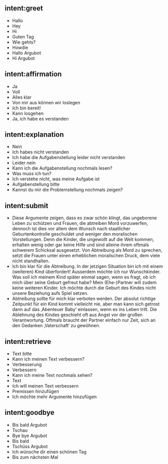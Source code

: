 ﻿## intent:greet
- Hallo
- Hey
- Hi
- Guten Tag
- Wie gehts?
- Howdie
- Hallo Argubot
- Hi Argubot

## intent:affirmation
- Ja
- Voll
- Alles klar
- Von mir aus können wir loslegen
- Ich bin bereit!
- Kann losgehen
- Ja, ich habe es verstanden

## intent:explanation 
- Nein
- Ich habes nicht verstanden
- Ich habe die Aufgabenstellung leider nicht verstanden
- Leider nein
- Kann ich die Aufgabenstellung nochmals lesen?
- Was muss ich tun?
- Ich verstehe nicht, was meine Aufgabe ist
- Aufgabenstellung bitte
- Kannst du mir die Problemstellung nochmals zeigen?

## intent:submit
- Diese Argumente zeigen, dass es zwar schön klingt, das ungeborene Leben zu schützen und Frauen, die abtreiben Mord vorzuwerfen, dennoch ist dies vor allem dem Wunsch nach staatlicher Geburtenkontrolle geschuldet und weniger den moralischen Vorstellungen. Denn die Kinder, die ungewollt auf die Welt kommen, erhalten wenig oder gar keine Hilfe und sind alleine ihrem oftmals schwerem Schicksal ausgesetzt. Von Abtreibung als Mord zu sprechen, setzt die Frauen unter einen erheblichen moralischen Druck, dem viele nicht standhalten.
- Ich bin klar für die Abtreibung. In der jetzigen Situation bin ich mit einem (weiteren) Kind überfordert! Ausserdem möchte ich nur Wunschkinder. Was soll ich meinem Kind später einmal sagen, wenn es fragt, ob ich mich über seine Geburt gefreut habe? Mein (Ehe-)Partner will zudem keine weiteren Kinder. Ich möchte durch die Geburt des Kindes nicht unsere Beziehung aufs Spiel setzen.
- Abtreibung sollte für mich klar verboten werden. Der absolut richtige Zeitpunkt für ein Kind kommt vielleicht nie, aber man kann sich getrost dann auf das ‚Abenteuer Baby‘ einlassen, wenn es ins Leben tritt. Die Ablehnung des Kindes geschieht oft aus Angst vor der großen Verantwortung. Oftmals braucht der Partner einfach nur Zeit, sich an den Gedanken ‚Vaterschaft‘ zu gewöhnen.

## intent:retrieve
- Text bitte
- Kann ich meinen Text verbessern?
- Verbesserung
- Verbessern
- Kann ich meine Text nochmals sehen?
- Text
- Ich will meinen Text verbessern
- Premissen hinzufügen
- Ich möchte mehr Argumente hinzufügen

## intent:goodbye
- Bis bald Argubot
- Tschau
- Bye bye Argubot
- Bis bald
- Tschüss Argubot
- Ich wünsche dir einen schönen Tag
- Bis zum nächsten Mal
